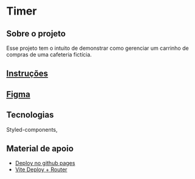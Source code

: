 # Timer

## Sobre o projeto
Esse projeto tem o intuito de demonstrar como gerenciar um carrinho de compras de uma cafeteria fictícia.

## [Instruções](https://efficient-sloth-d85.notion.site/Desafio-02-Coffee-Delivery-30e42a21fdb44b09a85244fc2c3dbdf9)

## [Figma](https://www.figma.com/design/qTj2Zcefbb5CGGCBJZ6yuS/Coffee-Delivery-%E2%80%A2-Desafio-React?node-id=2-12&node-type=canvas&t=dDJyuRS3pPLVgd9I-0)

<!-- ## [Projeto publicado]() -->

## Tecnologias
Styled-components,

## Material de apoio

- [Deploy no github pages](https://www.youtube.com/watch?v=-weTjP3pYxs&t=427s&ab_channel=MatheusBattisti-HoradeCodar)
- [Vite Deploy + Router ](https://www.youtube.com/watch?v=uStf2HMXcAs&ab_channel=VladyslavDihtiarenko)
